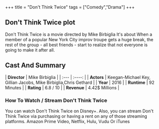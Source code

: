 +++
title = "Don't Think Twice"
tags = ["Comedy","Drama"]
+++
## Don't Think Twice plot
Don't Think Twice is a movie directed by Mike Birbiglia It's about When a member of a popular New York City improv troupe gets a huge break, the rest of the group - all best friends - start to realize that not everyone is going to make it after all.
## Cast And Summary
| **Director**      | Mike Birbiglia |
    | :---        |    :----:   |
    |  **Actors** | Keegan-Michael Key, Gillian Jacobs, Mike Birbiglia,Chris Gethard |
    | **Year**   | 2016    |
    |  **Runtime** | 92 Minutes |
    |  **Rating** | 6.8 / 10 | 
    |  **Revenue** | 4.42$ Millions |
### How To Watch / Stream Don't Think Twice
You can watch Don't Think Twice on Disney+.
Also, you can stream Don't Think Twice via purchasing or having a rent on any of those streaming platforms.
Amazon Prime Video, Netflix, Hulu, Vudu Or iTunes